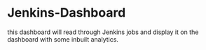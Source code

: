 # Jenkins-Dashboard
this dashboard will read through Jenkins jobs and display it on the dashboard with some inbuilt analytics.
